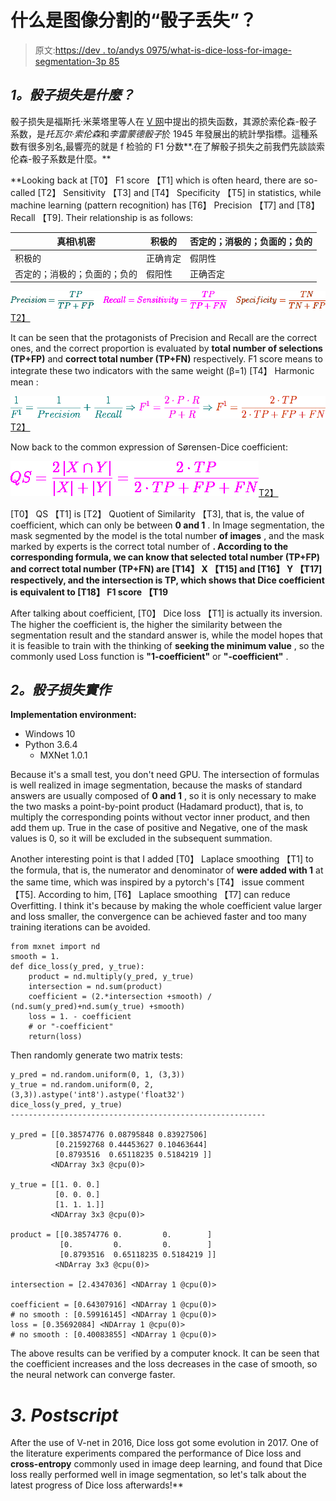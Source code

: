# 什么是图像分割的“骰子丢失”？

> 原文:[https://dev . to/andys 0975/what-is-dice-loss-for-image-segmentation-3p 85](https://dev.to/andys0975/what-is-dice-loss-for-image-segmentation-3p85)

## *1。骰子损失是什麼？*

骰子损失是福斯托·米莱塔里等人在 [V 网](https://arxiv.org/abs/1606.04797)中提出的损失函数，其源於索伦森-骰子系数，是*托瓦尔·索伦森*和*李雷蒙德骰子*於 1945 年發展出的統計學指標。這種系数有很多別名,最響亮的就是 f 检验的 F1 分数**.在了解骰子损失之前我們先談談索伦森-骰子系数是什麼。**

 **Looking back at [T0】 F1 score 【T1] which is often heard, there are so-called [T2】 Sensitivity 【T3] and [T4】 Specificity 【T5] in statistics, while machine learning (pattern recognition) has [T6】 Precision 【T7] and [T8】 Recall 【T9]. Their relationship is as follows:

| 真相\机密 | 积极的 | 否定的；消极的；负面的；负的 |
| --- | --- | --- |
| 积极的 | 正确肯定 | 假阴性 |
| 否定的；消极的；负面的；负的 | 假阳性 | 正确否定 |

[![](img/ae497364b39b5bf9c4795634c47d7c93.png)T2】](https://res.cloudinary.com/practicaldev/image/fetch/s--yheN3ytc--/c_limit%2Cf_auto%2Cfl_progressive%2Cq_auto%2Cw_880/https://goo.gl/fChxAU)

It can be seen that the protagonists of Precision and Recall are the correct ones, and the correct proportion is evaluated by **total number of selections (TP+FP)** and **correct total number (TP+FN)** respectively. F1 score means to integrate these two indicators with the same weight (β=1) [T4】 Harmonic mean :

[![](img/8239946056ba19f4637740e1b9b617fc.png)T2】](https://res.cloudinary.com/practicaldev/image/fetch/s--I-RO-dnQ--/c_limit%2Cf_auto%2Cfl_progressive%2Cq_auto%2Cw_880/https://goo.gl/ujUjny)

Now back to the common expression of Sørensen-Dice coefficient:

[![](img/417f5431df83854c4954d7ba0a959415.png)T2】](https://res.cloudinary.com/practicaldev/image/fetch/s--4Q4hLNss--/c_limit%2Cf_auto%2Cfl_progressive%2Cq_auto%2Cw_880/https://goo.gl/vKGyzj)

[T0】 QS 【T1] is [T2】 Quotient of Similarity 【T3], that is, the value of coefficient, which can only be between **0 and 1** . In Image segmentation, the mask segmented by the model is the total number **of images** , and the mask marked by experts is the correct total number of **. According to the corresponding formula, we can know that **selected total number (TP+FP)** and **correct total number (TP+FN)** are [T14】 X 【T15] and [T16】 Y 【T17] respectively, and the intersection is TP, which shows that Dice coefficient is equivalent to [T18】 F1 score 【T19**

After talking about coefficient, [T0】 Dice loss 【T1] is actually its inversion. The higher the coefficient is, the higher the similarity between the segmentation result and the standard answer is, while the model hopes that it is feasible to train with the thinking of **seeking the minimum value** , so the commonly used Loss function is **"1-coefficient"** or **"-coefficient"** .

## *2。骰子损失實作*

**Implementation environment:**

*   Windows 10
*   Python 3.6.4
    *   MXNet 1.0.1

Because it's a small test, you don't need GPU. The intersection of formulas is well realized in image segmentation, because the masks of standard answers are usually composed of **0 and 1** , so it is only necessary to make the two masks a point-by-point product (Hadamard product), that is, to multiply the corresponding points without vector inner product, and then add them up. True in the case of positive and Negative, one of the mask values is 0, so it will be excluded in the subsequent summation.

Another interesting point is that I added [T0】 Laplace smoothing 【T1] to the formula, that is, the numerator and denominator of **were added with 1** at the same time, which was inspired by a pytorch's [T4】 issue comment 【T5]. According to him, [T6】 Laplace smoothing 【T7] can reduce Overfitting. I think it's because by making the whole coefficient value larger and loss smaller, the convergence can be achieved faster and too many training iterations can be avoided.

```
from mxnet import nd
smooth = 1.
def dice_loss(y_pred, y_true):
    product = nd.multiply(y_pred, y_true)
    intersection = nd.sum(product)
    coefficient = (2.*intersection +smooth) / (nd.sum(y_pred)+nd.sum(y_true) +smooth)
    loss = 1. - coefficient
    # or "-coefficient"
    return(loss) 
```

Then randomly generate two matrix tests:

```
y_pred = nd.random.uniform(0, 1, (3,3))
y_true = nd.random.uniform(0, 2, (3,3)).astype('int8').astype('float32')
dice_loss(y_pred, y_true)
---------------------------------------------------------

y_pred = [[0.38574776 0.08795848 0.83927506]
          [0.21592768 0.44453627 0.10463644]
          [0.8793516  0.65118235 0.5184219 ]]
         <NDArray 3x3 @cpu(0)>

y_true = [[1. 0. 0.]
          [0. 0. 0.]
          [1. 1. 1.]]
         <NDArray 3x3 @cpu(0)>

product = [[0.38574776 0.         0.        ]
           [0.         0.         0.        ]
           [0.8793516  0.65118235 0.5184219 ]]
          <NDArray 3x3 @cpu(0)>

intersection = [2.4347036] <NDArray 1 @cpu(0)>

coefficient = [0.64307916] <NDArray 1 @cpu(0)>
# no smooth : [0.59916145] <NDArray 1 @cpu(0)> 
loss = [0.35692084] <NDArray 1 @cpu(0)>
# no smooth : [0.40083855] <NDArray 1 @cpu(0)> 
```

The above results can be verified by a computer knock. It can be seen that the coefficient increases and the loss decreases in the case of smooth, so the neural network can converge faster.

# *3\. Postscript*

After the use of V-net in 2016, Dice loss got some evolution in 2017\. One of the literature experiments compared the performance of Dice loss and **cross-entropy** commonly used in image deep learning, and found that Dice loss really performed well in image segmentation, so let's talk about the latest progress of Dice loss afterwards!**